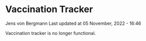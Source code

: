 Vaccination Tracker
================
Jens von Bergmann
Last updated at 05 November, 2022 - 16:46

Vaccination tracker is no longer functional.
